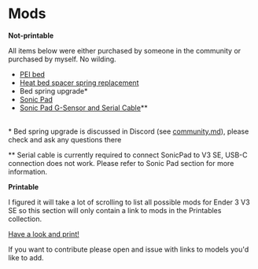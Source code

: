 # Mods

**Not-printable**

All items below were either purchased by someone in the community or purchased by myself. No wilding.

* [PEI bed](https://www.aliexpress.com/item/1005005815144081.html)
* [Heat bed spacer spring replacement](https://www.aliexpress.com/item/33000090210.html)
* Bed spring upgrade\*
* [Sonic Pad](https://www.aliexpress.com/item/1005005573923853.html)
* [Sonic Pad G-Sensor and Serial Cable](https://www.aliexpress.com/item/1005005135181819.html)\*\*

\
\* Bed spring upgrade is discussed in Discord (see [community.md](../community.md "mention")), please check and ask any questions there

\*\* Serial cable is currently required to connect SonicPad to V3 SE, USB-C connection does not work. Please refer to Sonic Pad section for more information.

**Printable**

I figured it will take a lot of scrolling to list all possible mods for Ender 3 V3 SE so this section will only contain a link to mods in the Printables collection.

[Have a look and print!](https://www.printables.com/@pblvsk\_1037476/collections/998458)

If you want to contribute please open and issue with links to models you'd like to add.
